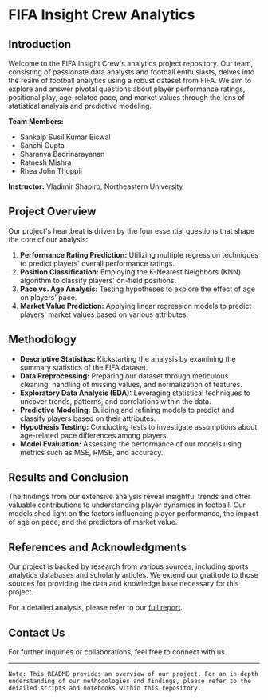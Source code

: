 # FIFA Insight Crew Analytics

## Introduction
Welcome to the FIFA Insight Crew's analytics project repository. Our team, consisting of passionate data analysts and football enthusiasts, delves into the realm of football analytics using a robust dataset from FIFA. We aim to explore and answer pivotal questions about player performance ratings, positional play, age-related pace, and market values through the lens of statistical analysis and predictive modeling.

**Team Members:**
- Sankalp Susil Kumar Biswal
- Sanchi Gupta
- Sharanya Badrinarayanan
- Ratnesh Mishra
- Rhea John Thoppil

**Instructor:**
Vladimir Shapiro, Northeastern University

## Project Overview
Our project's heartbeat is driven by the four essential questions that shape the core of our analysis:
1. **Performance Rating Prediction:** Utilizing multiple regression techniques to predict players' overall performance ratings.
2. **Position Classification:** Employing the K-Nearest Neighbors (KNN) algorithm to classify players' on-field positions.
3. **Pace vs. Age Analysis:** Testing hypotheses to explore the effect of age on players' pace.
4. **Market Value Prediction:** Applying linear regression models to predict players' market values based on various attributes.

## Methodology
- **Descriptive Statistics:** Kickstarting the analysis by examining the summary statistics of the FIFA dataset.
- **Data Preprocessing:** Preparing our dataset through meticulous cleaning, handling of missing values, and normalization of features.
- **Exploratory Data Analysis (EDA):** Leveraging statistical techniques to uncover trends, patterns, and correlations within the data.
- **Predictive Modeling:** Building and refining models to predict and classify players based on their attributes.
- **Hypothesis Testing:** Conducting tests to investigate assumptions about age-related pace differences among players.
- **Model Evaluation:** Assessing the performance of our models using metrics such as MSE, RMSE, and accuracy.

## Results and Conclusion
The findings from our extensive analysis reveal insightful trends and offer valuable contributions to understanding player dynamics in football. Our models shed light on the factors influencing player performance, the impact of age on pace, and the predictors of market value.

## References and Acknowledgments
Our project is backed by research from various sources, including sports analytics databases and scholarly articles. We extend our gratitude to those sources for providing the data and knowledge base necessary for this project.

For a detailed analysis, please refer to our [full report](#).

## Contact Us
For further inquiries or collaborations, feel free to connect with us.

---
`Note: This README provides an overview of our project. For an in-depth understanding of our methodologies and findings, please refer to the detailed scripts and notebooks within this repository.`
